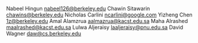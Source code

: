 Nabeel Hingun <nabeel126@berkeley.edu>
Chawin Sitawarin <chawins@berkeley.edu>
Nicholas Carlini <ncarlini@google.com>
Yizheng Chen <1z@berkeley.edu>
Amal Alamzrua <aalmazrua@kacst.edu.sa>
Maha Alrashed <maalrashed@kacst.edu.sa>
Lulwa Aljeraisy <laaljeraisy@pnu.edu.sa>
David Wagner <daw@cs.berkeley.edu>
